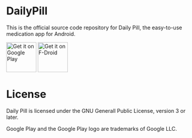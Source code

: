 # DailyPill

This is the official source code repository for Daily Pill,
the easy-to-use medication app for Android.

[<img
    src='https://play.google.com/intl/en_us/badges/static/images/badges/en_badge_web_generic.png'
    alt='Get it on Google Play'
    height="80"/>](https://play.google.com/store/apps/details?id=br.com.gualandi.dailypill)
[<img src="https://fdroid.gitlab.io/artwork/badge/get-it-on.png"
    alt="Get it on F-Droid"
    height="80">](https://f-droid.org/packages/br.com.gualandi.dailypill)

# License

Daily Pill is licensed under the GNU Generall Public License, version 3 or later.

Google Play and the Google Play logo are trademarks of Google LLC.
